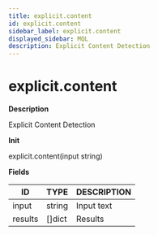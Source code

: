 ```yaml
---
title: explicit.content
id: explicit.content
sidebar_label: explicit.content
displayed_sidebar: MQL
description: Explicit Content Detection
---
```


# explicit.content

**Description**

Explicit Content Detection

**Init**

explicit.content(input string)

**Fields**

| ID      | TYPE           | DESCRIPTION |
| ------- | -------------- | ----------- |
| input   | string         | Input text  |
| results | &#91;&#93;dict | Results     |
